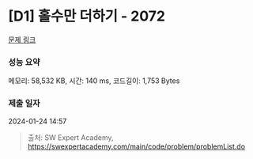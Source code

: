 # [D1] 홀수만 더하기 - 2072 

[문제 링크](https://swexpertacademy.com/main/code/problem/problemDetail.do?contestProbId=AV5QSEhaA5sDFAUq) 

### 성능 요약

메모리: 58,532 KB, 시간: 140 ms, 코드길이: 1,753 Bytes

### 제출 일자

2024-01-24 14:57



> 출처: SW Expert Academy, https://swexpertacademy.com/main/code/problem/problemList.do